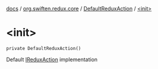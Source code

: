 [docs](../../index.md) / [org.swiften.redux.core](../index.md) / [DefaultReduxAction](index.md) / [&lt;init&gt;](./-init-.md)

# &lt;init&gt;

`private DefaultReduxAction()`

Default [IReduxAction](../-i-redux-action.md) implementation

